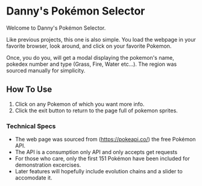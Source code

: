 # Danny's Pokémon Selector

Welcome to Danny's Pokémon Selector.

Like previous projects, this one is also simple. You load the webpage in your favorite browser,
look around, and click on your favorite Pokemon.

Once, you do you, will get a modal displaying the pokemon's name, pokedex number and type
(Grass, Fire, Water etc...).  The region was sourced manually for simplicity.  

## How To Use 

1. Click on any Pokemon of which you want more info.
1. Click the exit button to return to the page full of pokemon sprites.

### Technical Specs 

- The web page was sourced from (https://pokeapi.co/) the free Pokémon API.
- The API is a consumption only API and only accepts get requests
- For those who care, only the first 151 Pokémon have been included for demonstration excercises.
- Later features will hopefully include evolution chains and a slider to accomodate it.
 
